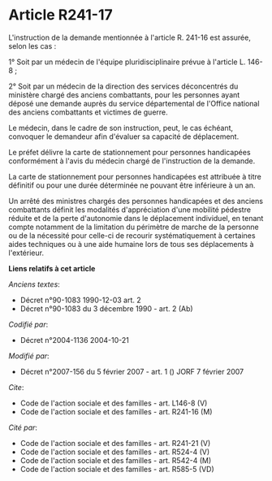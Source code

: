 # Article R241-17

L'instruction de la demande mentionnée à l'article R. 241-16 est assurée, selon les cas :

1° Soit par un médecin de l'équipe pluridisciplinaire prévue à l'article L. 146-8 ;

2° Soit par un médecin de la direction des services déconcentrés du ministère chargé des anciens combattants, pour les
personnes ayant déposé une demande auprès du service départemental de l'Office national des anciens combattants et victimes
de guerre.

Le médecin, dans le cadre de son instruction, peut, le cas échéant, convoquer le demandeur afin d'évaluer sa capacité de
déplacement.

Le préfet délivre la carte de stationnement pour personnes handicapées conformément à l'avis du médecin chargé de
l'instruction de la demande.

La carte de stationnement pour personnes handicapées est attribuée à titre définitif ou pour une durée déterminée ne pouvant
être inférieure à un an.

Un arrêté des ministres chargés des personnes handicapées et des anciens combattants définit les modalités d'appréciation
d'une mobilité pédestre réduite et de la perte d'autonomie dans le déplacement individuel, en tenant compte notamment de la
limitation du périmètre de marche de la personne ou de la nécessité pour celle-ci de recourir systématiquement à certaines
aides techniques ou à une aide humaine lors de tous ses déplacements à l'extérieur.

**Liens relatifs à cet article**

_Anciens textes_:

  - Décret n°90-1083 1990-12-03 art. 2
  - Décret n°90-1083 du 3 décembre 1990 - art. 2 (Ab)

_Codifié par_:

  - Décret n°2004-1136 2004-10-21

_Modifié par_:

  - Décret n°2007-156 du 5 février 2007 - art. 1 () JORF 7 février 2007

_Cite_:

  - Code de l'action sociale et des familles - art. L146-8 (V)
  - Code de l'action sociale et des familles - art. R241-16 (M)

_Cité par_:

  - Code de l'action sociale et des familles - art. R241-21 (V)
  - Code de l'action sociale et des familles - art. R524-4 (V)
  - Code de l'action sociale et des familles - art. R542-4 (M)
  - Code de l'action sociale et des familles - art. R585-5 (VD)
